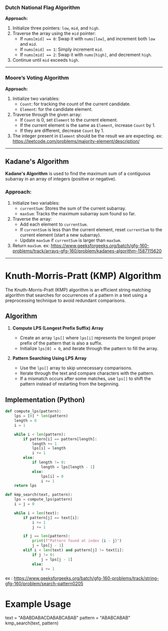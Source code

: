 ### Dutch National Flag Algorithm

**Approach:**
1. Initialize three pointers: `low`, `mid`, and `high`.
2. Traverse the array using the `mid` pointer:
   - If `nums[mid] == 0`: Swap it with `nums[low]`, and increment both `low` and `mid`.
   - If `nums[mid] == 1`: Simply increment `mid`.
   - If `nums[mid] == 2`: Swap it with `nums[high]`, and decrement `high`.
3. Continue until `mid` exceeds `high`.

---

### Moore’s Voting Algorithm

**Approach:**
1. Initialize two variables:
   - `Count`: for tracking the count of the current candidate.
   - `Element`: for the candidate element.
2. Traverse through the given array:
   - If `Count` is 0, set `Element` to the current element.
   - If the current element is the same as `Element`, increase `Count` by 1.
   - If they are different, decrease `Count` by 1.
3. The integer present in `Element` should be the result we are expecting.
ex: https://leetcode.com/problems/majority-element/description/

---

## Kadane's Algorithm

**Kadane's Algorithm** is used to find the maximum sum of a contiguous subarray in an array of integers (positive or negative).

### Approach:
1. Initialize two variables:
   - `currentSum`: Stores the sum of the current subarray.
   - `maxSum`: Tracks the maximum subarray sum found so far.
2. Traverse the array:
   - Add each element to `currentSum`.
   - If `currentSum` is less than the current element, reset `currentSum` to the current element (start a new subarray).
   - Update `maxSum` if `currentSum` is larger than `maxSum`.
3. Return `maxSum`.
ex: https://www.geeksforgeeks.org/batch/gfg-160-problems/track/arrays-gfg-160/problem/kadanes-algorithm-1587115620

---

# Knuth-Morris-Pratt (KMP) Algorithm

The Knuth-Morris-Pratt (KMP) algorithm is an efficient string matching algorithm that searches for occurrences of a pattern in a text using a preprocessing technique to avoid redundant comparisons.

## Algorithm

1. **Compute LPS (Longest Prefix Suffix) Array**  
   - Create an array `lps[]` where `lps[i]` represents the longest proper prefix of the pattern that is also a suffix.
   - Initialize `lps[0] = 0`, and iterate through the pattern to fill the array.

2. **Pattern Searching Using LPS Array**  
   - Use the `lps[]` array to skip unnecessary comparisons.
   - Iterate through the text and compare characters with the pattern.
   - If a mismatch occurs after some matches, use `lps[]` to shift the pattern instead of restarting from the beginning.

## Implementation (Python)

```python
def compute_lps(pattern):
    lps = [0] * len(pattern)
    length = 0  
    i = 1

    while i < len(pattern):
        if pattern[i] == pattern[length]:
            length += 1
            lps[i] = length
            i += 1
        else:
            if length != 0:
                length = lps[length - 1]
            else:
                lps[i] = 0
                i += 1
    return lps

def kmp_search(text, pattern):
    lps = compute_lps(pattern)
    i = j = 0  

    while i < len(text):
        if pattern[j] == text[i]:
            i += 1
            j += 1

        if j == len(pattern):
            print(f"Pattern found at index {i - j}")
            j = lps[j - 1]
        elif i < len(text) and pattern[j] != text[i]:
            if j != 0:
                j = lps[j - 1]
            else:
                i += 1
```
ex : https://www.geeksforgeeks.org/batch/gfg-160-problems/track/string-gfg-160/problem/search-pattern0205
# Example Usage
text = "ABABDABACDABABCABAB"
pattern = "ABABCABAB"
kmp_search(text, pattern)
